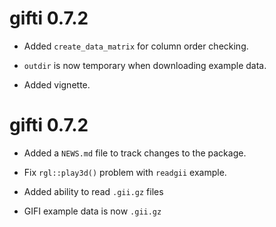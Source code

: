# gifti 0.7.2

* Added `create_data_matrix` for column order checking.

* `outdir` is now temporary when downloading example data.

* Added vignette.


# gifti 0.7.2

* Added a `NEWS.md` file to track changes to the package.

* Fix `rgl::play3d()` problem with `readgii` example.

* Added ability to read `.gii.gz` files

* GIFI example data is now `.gii.gz`
